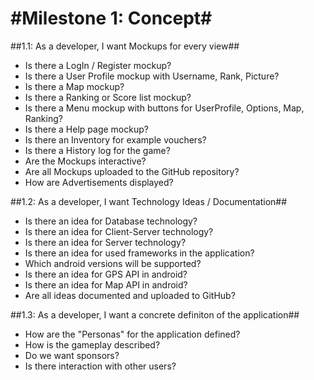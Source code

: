 #Milestone 1: Concept#
=======================
##1.1: As a developer, I want Mockups for every view##

* Is there a LogIn / Register mockup?
* Is there a User Profile mockup with Username, Rank, Picture?
* Is there a Map mockup?
* Is there a Ranking or Score list mockup?
* Is there a Menu mockup with buttons for UserProfile, Options, Map, Ranking?
* Is there a Help page mockup?
* Is there an Inventory for example vouchers?
* Is there a History log for the game?
* Are the Mockups interactive?
* Are all Mockups uploaded to the GitHub repository?
* How are Advertisements displayed?

##1.2: As a developer, I want Technology Ideas / Documentation##

* Is there an idea for Database technology?
* Is there an idea for Client-Server technology?
* Is there an idea for Server technology?
* Is there an idea for used frameworks in the application?
* Which android versions will be supported?
* Is there an idea for GPS API in android?
* Is there an idea for Map API in android?
* Are all ideas documented and uploaded to GitHub?

##1.3: As a developer, I want a concrete definiton of the application##

* How are the "Personas" for the application defined?
* How is the gameplay described?
* Do we want sponsors?
* Is there interaction with other users?





